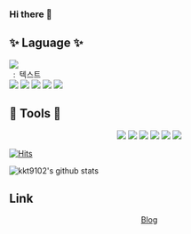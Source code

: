 ### Hi there 👋

## ✨ Laguage ✨
<div align="left">
	<div class="flex">
		<img src="https://img.shields.io/badge/HTML5-E34F26?style=flat&logo=HTML5&logoColor=white" />
		<div>&ensp;:&ensp;<span>텍스트</span></div>
	</div>
	<img src="https://img.shields.io/badge/CSS3-1572B6?style=flat&logo=CSS3&logoColor=white" />
	<img src="https://img.shields.io/badge/JavaScript-F7DF1E?style=flat&logo=JavaScript&logoColor=white"/>
	<img src="https://img.shields.io/badge/jQuery-0769AD?style=flat&logo=jQuery&logoColor=white"/>
	<img src="https://img.shields.io/badge/Sass-CC6699?style=flat&logo=Sass&logoColor=white"/>
	<img src="https://img.shields.io/badge/React-61DAFB?style=flat&logo=React&logoColor=white"/>
<!-- 	<img src="https://img.shields.io/badge/vuejs-4FC08D?style=flat&logo=vuedotjs&logoColor=white"/> -->
</div>

## 🔧 Tools 🔧
<div align="center">
	<img src="https://img.shields.io/badge/visualstudiocode-007ACC?style=flat&logo=visualstudiocode&logoColor=white"/>
	<img src="https://img.shields.io/badge/codepen-000000?style=flat&logo=codepen&logoColor=white"/>
	<img src="https://img.shields.io/badge/adobephotoshop-31A8FF?style=flat&logo=adobephotoshop&logoColor=white"/>
	<img src="https://img.shields.io/badge/adobeillustrator-FF9A00?style=flat&logo=adobeillustrator&logoColor=white"/>
	<img src="https://img.shields.io/badge/adobelightroom-31A8FF?style=flat&logo=adobelightroom&logoColor=white"/>
	<img src="https://img.shields.io/badge/figma-F24E1E?style=flat&logo=figma&logoColor=white"/>
</div>

[![Hits](https://hits.seeyoufarm.com/api/count/incr/badge.svg?url=https%3A%2F%2Fgithub.com%2Fkkt9102%2Fhit-counter&count_bg=%2379C83D&title_bg=%23555555&icon=&icon_color=%23E7E7E7&title=hits&edge_flat=false)](https://hits.seeyoufarm.com)                 

![kkt9102's github stats](https://github-readme-stats.vercel.app/api?username=kkt9102&show_icons=true)


## Link
<div align="center">
	<a href="https://kkt102.tistory.com/" target="_blank">Blog</a>
</div>

<style>
	.flex:{display:flex;}
</style>
<!--
**kkt9102/kkt9102** is a ✨ _special_ ✨ repository because its `README.md` (this file) appears on your GitHub profile.

Here are some ideas to get you started:

- 🔭 I’m currently working on ...
- 🌱 I’m currently learning ...
- 👯 I’m looking to collaborate on ...
- 🤔 I’m looking for help with ...
- 💬 Ask me about ...
- 📫 How to reach me: ...
- 😄 Pronouns: ...
- ⚡ Fun fact: ...
-->
